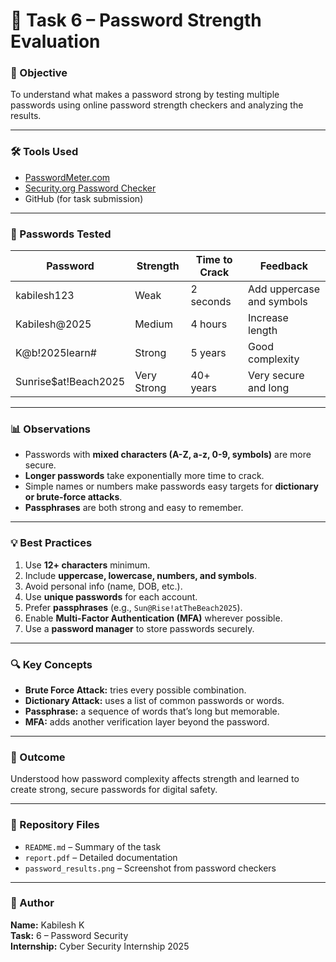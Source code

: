 # 🧠 Task 6 – Password Strength Evaluation

### 🎯 Objective
To understand what makes a password strong by testing multiple passwords using online password strength checkers and analyzing the results.

---

### 🛠️ Tools Used
- [PasswordMeter.com](https://passwordmeter.com)
- [Security.org Password Checker](https://www.security.org/how-secure-is-my-password/)
- GitHub (for task submission)

---

### 🔐 Passwords Tested

| Password | Strength | Time to Crack | Feedback |
|-----------|-----------|----------------|-----------|
| kabilesh123 | Weak | 2 seconds | Add uppercase and symbols |
| Kabilesh@2025 | Medium | 4 hours | Increase length |
| K@b!2025learn# | Strong | 5 years | Good complexity |
| Sunrise$at!Beach2025 | Very Strong | 40+ years | Very secure and long |

---

### 📊 Observations
- Passwords with **mixed characters (A-Z, a-z, 0-9, symbols)** are more secure.  
- **Longer passwords** take exponentially more time to crack.  
- Simple names or numbers make passwords easy targets for **dictionary or brute-force attacks**.  
- **Passphrases** are both strong and easy to remember.

---

### 💡 Best Practices
1. Use **12+ characters** minimum.
2. Include **uppercase, lowercase, numbers, and symbols**.
3. Avoid personal info (name, DOB, etc.).
4. Use **unique passwords** for each account.
5. Prefer **passphrases** (e.g., `Sun@Rise!atTheBeach2025`).
6. Enable **Multi-Factor Authentication (MFA)** wherever possible.
7. Use a **password manager** to store passwords securely.

---

### 🔍 Key Concepts
- **Brute Force Attack:** tries every possible combination.
- **Dictionary Attack:** uses a list of common passwords or words.
- **Passphrase:** a sequence of words that’s long but memorable.
- **MFA:** adds another verification layer beyond the password.

---

### 🧾 Outcome
Understood how password complexity affects strength and learned to create strong, secure passwords for digital safety.

---

### 📁 Repository Files
- `README.md` – Summary of the task  
- `report.pdf` – Detailed documentation  
- `password_results.png` – Screenshot from password checkers

---

### 👤 Author
**Name:** Kabilesh K  
**Task:** 6 – Password Security  
**Internship:** Cyber Security Internship 2025

